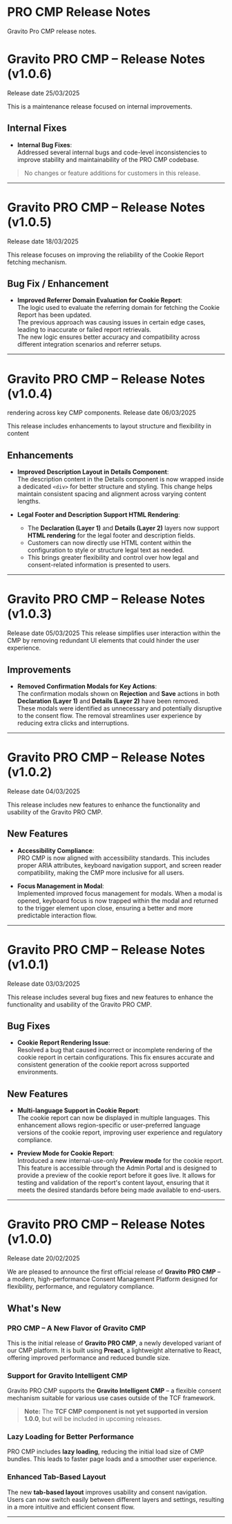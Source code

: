 # PRO CMP  Release Notes

Gravito Pro CMP release notes.

# Gravito PRO CMP – Release Notes (v1.0.6)

Release date 25/03/2025

This is a maintenance release focused on internal improvements.

## Internal Fixes

- **Internal Bug Fixes**:  
  Addressed several internal bugs and code-level inconsistencies to improve stability and maintainability of the PRO CMP codebase.

> No changes or feature additions for customers in this release.

---
# Gravito PRO CMP – Release Notes (v1.0.5)


Release date 18/03/2025

This release focuses on improving the reliability of the Cookie Report fetching mechanism.

## Bug Fix / Enhancement

- **Improved Referrer Domain Evaluation for Cookie Report**:  
  The logic used to evaluate the referring domain for fetching the Cookie Report has been updated.  
  The previous approach was causing issues in certain edge cases, leading to inaccurate or failed report retrievals.  
  The new logic ensures better accuracy and compatibility across different integration scenarios and referrer setups.

---

# Gravito PRO CMP – Release Notes (v1.0.4)

rendering across key CMP components.
Release date 06/03/2025

This release includes enhancements to layout structure and flexibility in content 

## Enhancements

- **Improved Description Layout in Details Component**:  
  The description content in the Details component is now wrapped inside a dedicated `<div>` for better structure and styling. This change helps maintain consistent spacing and alignment across varying content lengths.

- **Legal Footer and Description Support HTML Rendering**:  
  - The **Declaration (Layer 1)** and **Details (Layer 2)** layers now support **HTML rendering** for the legal footer and description fields.
  - Customers can now directly use HTML content within the configuration to style or structure legal text as needed.
  - This brings greater flexibility and control over how legal and consent-related information is presented to users.

---

# Gravito PRO CMP – Release Notes (v1.0.3)
Release date 05/03/2025
This release simplifies user interaction within the CMP by removing redundant UI elements that could hinder the user experience.

## Improvements

- **Removed Confirmation Modals for Key Actions**:  
  The confirmation modals shown on **Rejection** and **Save** actions in both **Declaration (Layer 1)** and **Details (Layer 2)** have been removed.  
  These modals were identified as unnecessary and potentially disruptive to the consent flow. The removal streamlines user experience by reducing extra clicks and interruptions.

---


# Gravito PRO CMP – Release Notes (v1.0.2)
Release date 04/03/2025

This release includes  new features to enhance the functionality and usability of the Gravito PRO CMP.

## New Features

- **Accessibility Compliance**:  
  PRO CMP is now aligned with accessibility standards. This includes proper ARIA attributes, keyboard navigation support, and screen reader compatibility, making the CMP more inclusive for all users.

- **Focus Management in Modal**:  
  Implemented improved focus management for modals. When a modal is opened, keyboard focus is now trapped within the modal and returned to the trigger element upon close, ensuring a better and more predictable interaction flow.

---

# Gravito PRO CMP – Release Notes (v1.0.1)
Release date 03/03/2025

This release includes several bug fixes and new features to enhance the functionality and usability of the Gravito PRO CMP.

## Bug Fixes

- **Cookie Report Rendering Issue**:  
  Resolved a bug that caused incorrect or incomplete rendering of the cookie report in certain configurations. This fix ensures accurate and consistent generation of the cookie report across supported environments.

## New Features

- **Multi-language Support in Cookie Report**:  
  The cookie report can now be displayed in multiple languages. This enhancement allows region-specific or user-preferred language versions of the cookie report, improving user experience and regulatory compliance.

- **Preview Mode for Cookie Report**:  
  Introduced a new internal-use-only **Preview mode** for the cookie report. This feature is accessible through the Admin Portal and is designed to provide a preview of the cookie report before it goes live. It allows for testing and validation of the report's content layout, ensuring that it meets the desired standards before being made available to end-users.

---




# Gravito PRO CMP – Release Notes (v1.0.0)

Release date 20/02/2025

We are pleased to announce the first official release of **Gravito PRO CMP** – a modern, high-performance Consent Management Platform designed for flexibility, performance, and regulatory compliance.

## What's New

### PRO CMP – A New Flavor of Gravito CMP
This is the initial release of **Gravito PRO CMP**, a newly developed variant of our CMP platform. It is built using **Preact**, a lightweight alternative to React, offering improved performance and reduced bundle size.

### Support for Gravito Intelligent CMP
Gravito PRO CMP supports the **Gravito Intelligent CMP** – a flexible consent mechanism suitable for various use cases outside of the TCF framework.

> **Note:** The **TCF CMP component is not yet supported in version 1.0.0**, but will be included in upcoming releases.

### Lazy Loading for Better Performance
PRO CMP includes **lazy loading**, reducing the initial load size of CMP bundles. This leads to faster page loads and a smoother user experience.

### Enhanced Tab-Based Layout
The new **tab-based layout** improves usability and consent navigation. Users can now switch easily between different layers and settings, resulting in a more intuitive and efficient consent flow.

---

